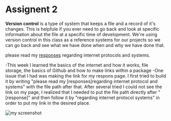 # Assignent 2

**Version control** is a type of system that keeps a file and a record of it's changes. This is helpfule
if you ever need to go back and look at specific information about the file at a specific time of development.
We're using version control in this class as a reference systems for our projects so we can go back and see what we have done
when and why we have done that.

please read my [responses](./responses.txt) regarding internet protocols and systems.

-This week I learned the basics of the internet and how it works, file storage, the basics of Github and how to make links within a package
-One issue that I had was making the link for my respons page. I first tried to build it by writing "please read my [responses]regarding internet protocol and systems" with the file path
after that. After several tried I could not see the link on my page, I realized that I needed to put the file path directly after "[response]" and then follow it by "regarding internet protocol systems" in order to put my link in the desired place.

![my screenshot](./response_image.PNG)
